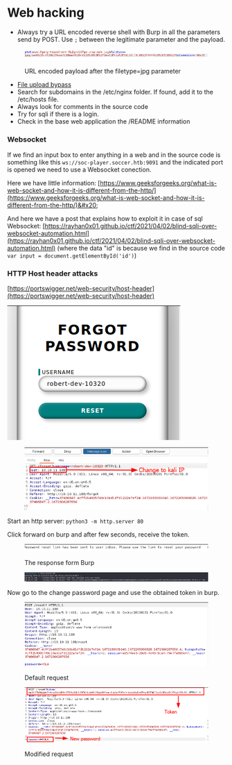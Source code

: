 # Web hacking

* Always try a URL encoded reverse shell with Burp in all the parameters send by POST. Use `;` between the legitimate parameter and the payload.

<figure><img src="../.gitbook/assets/image (4) (1).png" alt=""><figcaption><p>URL encoded payload after the filetype=jpg parameter</p></figcaption></figure>

* [File upload bypass](https://vulp3cula.gitbook.io/hackers-grimoire/exploitation/web-application/file-upload-bypass)
* Search for subdomains in the /etc/nginx folder. If found, add it to the /etc/hosts file.
* Always look for comments in the source code
* Try for sqli if there is a login.
* Check in the base web application the /README information



### Websocket

If we find an input box to enter anything in a web and in the source code is something like this `ws://soc-player.soccer.htb:9091` and the indicated port is opened we need to use a Websocket conection.

Here we have little information: [https://www.geeksforgeeks.org/what-is-web-socket-and-how-it-is-different-from-the-http/](https://www.geeksforgeeks.org/what-is-web-socket-and-how-it-is-different-from-the-http/)&#x20;

And here we have a post that explains how to exploit it in case of sql Websocket: [https://rayhan0x01.github.io/ctf/2021/04/02/blind-sqli-over-websocket-automation.html](https://rayhan0x01.github.io/ctf/2021/04/02/blind-sqli-over-websocket-automation.html) (where the data "id" is because we find in the source code  `var input = document.getElementById('id')`)

### HTTP Host header attacks

[https://portswigger.net/web-security/host-header](https://portswigger.net/web-security/host-header)

<img src="../.gitbook/assets/imagen (2).png" alt="" data-size="original">

<figure><img src="../.gitbook/assets/imagen (7).png" alt=""><figcaption></figcaption></figure>

Start an http server: `python3 -m http.server 80`

Click forward on burp and after few seconds, receive the token.

<figure><img src="../.gitbook/assets/imagen (4).png" alt=""><figcaption><p>The response form Burp</p></figcaption></figure>

<figure><img src="../.gitbook/assets/imagen (6).png" alt=""><figcaption></figcaption></figure>



Now go to the change password page and use the obtained token in burp.

<figure><img src="../.gitbook/assets/imagen (15).png" alt=""><figcaption><p>Default request</p></figcaption></figure>

<figure><img src="../.gitbook/assets/imagen (14).png" alt=""><figcaption><p>Modified request</p></figcaption></figure>

